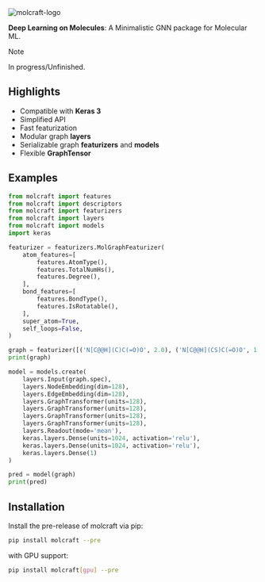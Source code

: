 <img src="https://github.com/akensert/molcraft/blob/main/docs/_static/molcraft-logo.png" alt="molcraft-logo">

**Deep Learning on Molecules**: A Minimalistic GNN package for Molecular ML. 

> [!NOTE]  
> In progress/Unfinished.

## Highlights
- Compatible with **Keras 3**
- Simplified API
- Fast featurization
- Modular graph **layers**
- Serializable graph **featurizers** and **models**
- Flexible **GraphTensor**

## Examples 

```python
from molcraft import features
from molcraft import descriptors
from molcraft import featurizers 
from molcraft import layers
from molcraft import models 
import keras

featurizer = featurizers.MolGraphFeaturizer(
    atom_features=[
        features.AtomType(),
        features.TotalNumHs(),
        features.Degree(),
    ],
    bond_features=[
        features.BondType(),
        features.IsRotatable(),
    ],
    super_atom=True,
    self_loops=False,
)

graph = featurizer([('N[C@@H](C)C(=O)O', 2.0), ('N[C@@H](CS)C(=O)O', 1.0)])
print(graph)

model = models.create(
    layers.Input(graph.spec),
    layers.NodeEmbedding(dim=128),
    layers.EdgeEmbedding(dim=128),
    layers.GraphTransformer(units=128),
    layers.GraphTransformer(units=128),
    layers.GraphTransformer(units=128),
    layers.GraphTransformer(units=128),
    layers.Readout(mode='mean'),
    keras.layers.Dense(units=1024, activation='relu'),
    keras.layers.Dense(units=1024, activation='relu'),
    keras.layers.Dense(1)
)

pred = model(graph)
print(pred)
```

## Installation

Install the pre-release of molcraft via pip:

```bash
pip install molcraft --pre
```

with GPU support:

```bash
pip install molcraft[gpu] --pre
```